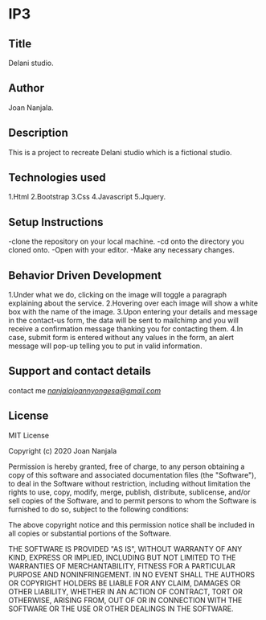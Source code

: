 # IP3
<h2>Title</h2>
Delani studio.

<h2>Author</h2>
Joan Nanjala.

<h2>Description</h2>
This is a project to recreate Delani studio which is a fictional studio.

<h2>Technologies used</h2>

1.Html
2.Bootstrap
3.Css
4.Javascript
5.Jquery.

<h2>Setup Instructions</h2>

-clone the repository on your local machine.
-cd onto the directory you cloned onto.
-Open with your editor.
-Make any necessary changes.

<h2>Behavior Driven Development</h2>

1.Under what we do, clicking on the image will toggle a paragraph explaining about the service.
2.Hovering over each image will show a white box with the name of the image.
3.Upon entering your details and message in the contact-us form, the data will be sent to mailchimp and you will receive a confirmation message thanking you for contacting them.
4.In case, submit form is entered without any values in the form, an alert message will pop-up telling you to put in valid information.

<h2>Support and contact details</h2>

contact me  *nanjalajoannyongesa@gmail.com*

<h2>License</h2>
MIT License

Copyright (c) 2020 Joan Nanjala

Permission is hereby granted, free of charge, to any person obtaining a copy
of this software and associated documentation files (the "Software"), to deal
in the Software without restriction, including without limitation the rights
to use, copy, modify, merge, publish, distribute, sublicense, and/or sell
copies of the Software, and to permit persons to whom the Software is
furnished to do so, subject to the following conditions:

The above copyright notice and this permission notice shall be included in all
copies or substantial portions of the Software.

THE SOFTWARE IS PROVIDED "AS IS", WITHOUT WARRANTY OF ANY KIND, EXPRESS OR
IMPLIED, INCLUDING BUT NOT LIMITED TO THE WARRANTIES OF MERCHANTABILITY,
FITNESS FOR A PARTICULAR PURPOSE AND NONINFRINGEMENT. IN NO EVENT SHALL THE
AUTHORS OR COPYRIGHT HOLDERS BE LIABLE FOR ANY CLAIM, DAMAGES OR OTHER
LIABILITY, WHETHER IN AN ACTION OF CONTRACT, TORT OR OTHERWISE, ARISING FROM,
OUT OF OR IN CONNECTION WITH THE SOFTWARE OR THE USE OR OTHER DEALINGS IN THE
SOFTWARE.
